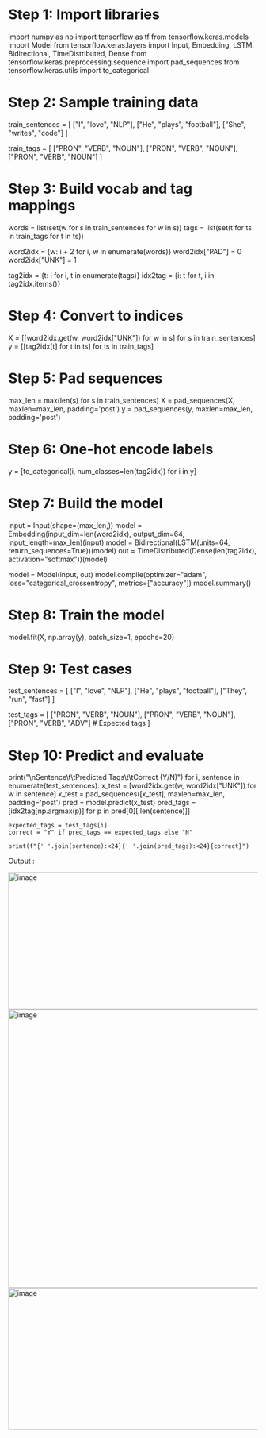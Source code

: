 # Step 1: Import libraries
import numpy as np
import tensorflow as tf
from tensorflow.keras.models import Model
from tensorflow.keras.layers import Input, Embedding, LSTM, Bidirectional, TimeDistributed, Dense
from tensorflow.keras.preprocessing.sequence import pad_sequences
from tensorflow.keras.utils import to_categorical

# Step 2: Sample training data
train_sentences = [
    ["I", "love", "NLP"],
    ["He", "plays", "football"],
    ["She", "writes", "code"]
]

train_tags = [
    ["PRON", "VERB", "NOUN"],
    ["PRON", "VERB", "NOUN"],
    ["PRON", "VERB", "NOUN"]
]

# Step 3: Build vocab and tag mappings
words = list(set(w for s in train_sentences for w in s))
tags = list(set(t for ts in train_tags for t in ts))

word2idx = {w: i + 2 for i, w in enumerate(words)}
word2idx["PAD"] = 0
word2idx["UNK"] = 1

tag2idx = {t: i for i, t in enumerate(tags)}
idx2tag = {i: t for t, i in tag2idx.items()}

# Step 4: Convert to indices
X = [[word2idx.get(w, word2idx["UNK"]) for w in s] for s in train_sentences]
y = [[tag2idx[t] for t in ts] for ts in train_tags]

# Step 5: Pad sequences
max_len = max(len(s) for s in train_sentences)
X = pad_sequences(X, maxlen=max_len, padding='post')
y = pad_sequences(y, maxlen=max_len, padding='post')

# Step 6: One-hot encode labels
y = [to_categorical(i, num_classes=len(tag2idx)) for i in y]

# Step 7: Build the model
input = Input(shape=(max_len,))
model = Embedding(input_dim=len(word2idx), output_dim=64, input_length=max_len)(input)
model = Bidirectional(LSTM(units=64, return_sequences=True))(model)
out = TimeDistributed(Dense(len(tag2idx), activation="softmax"))(model)

model = Model(input, out)
model.compile(optimizer="adam", loss="categorical_crossentropy", metrics=["accuracy"])
model.summary()

# Step 8: Train the model
model.fit(X, np.array(y), batch_size=1, epochs=20)

# Step 9: Test cases
test_sentences = [
    ["I", "love", "NLP"],
    ["He", "plays", "football"],
    ["They", "run", "fast"]
]

test_tags = [
    ["PRON", "VERB", "NOUN"],
    ["PRON", "VERB", "NOUN"],
    ["PRON", "VERB", "ADV"]  # Expected tags
]

# Step 10: Predict and evaluate
print("\nSentence\t\tPredicted Tags\t\tCorrect (Y/N)")
for i, sentence in enumerate(test_sentences):
    x_test = [word2idx.get(w, word2idx["UNK"]) for w in sentence]
    x_test = pad_sequences([x_test], maxlen=max_len, padding='post')
    pred = model.predict(x_test)
    pred_tags = [idx2tag[np.argmax(p)] for p in pred[0][:len(sentence)]]

    expected_tags = test_tags[i]
    correct = "Y" if pred_tags == expected_tags else "N"

    print(f"{' '.join(sentence):<24}{' '.join(pred_tags):<24}{correct}")

Output :

<img width="636" height="277" alt="image" src="https://github.com/user-attachments/assets/d6ee1fd6-1975-48c6-82e7-98d0ac894162" />
<img width="671" height="561" alt="image" src="https://github.com/user-attachments/assets/2103cba9-6439-468d-9b1c-9ef46bdb5520" />
<img width="596" height="286" alt="image" src="https://github.com/user-attachments/assets/2540913f-4601-45f5-b936-c7066ada2fb2" />
